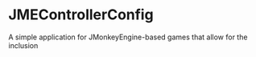 # JMEControllerConfig
A simple application for JMonkeyEngine-based games that allow for the inclusion
